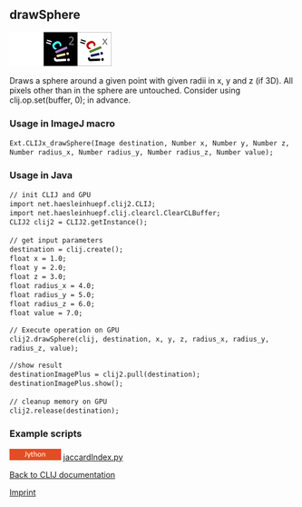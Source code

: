## drawSphere
<img src="images/mini_empty_logo.png"/><img src="images/mini_clij2_logo.png"/><img src="images/mini_clijx_logo.png"/>

Draws a sphere around a given point with given radii in x, y and z (if 3D). All pixels other than in the sphere are untouched. Consider using clij.op.set(buffer, 0); in advance.

### Usage in ImageJ macro
```
Ext.CLIJx_drawSphere(Image destination, Number x, Number y, Number z, Number radius_x, Number radius_y, Number radius_z, Number value);
```


### Usage in Java
```
// init CLIJ and GPU
import net.haesleinhuepf.clij2.CLIJ;
import net.haesleinhuepf.clij.clearcl.ClearCLBuffer;
CLIJ2 clij2 = CLIJ2.getInstance();

// get input parameters
destination = clij.create();
float x = 1.0;
float y = 2.0;
float z = 3.0;
float radius_x = 4.0;
float radius_y = 5.0;
float radius_z = 6.0;
float value = 7.0;
```

```
// Execute operation on GPU
clij2.drawSphere(clij, destination, x, y, z, radius_x, radius_y, radius_z, value);
```

```
//show result
destinationImagePlus = clij2.pull(destination);
destinationImagePlus.show();

// cleanup memory on GPU
clij2.release(destination);
```




### Example scripts
<a href="https://github.com/clij/clij-advanced-filters/blob/master/src/main/jython/"><img src="images/language_jython.png" height="20"/></a> [jaccardIndex.py](https://github.com/clij/clij-advanced-filters/blob/master/src/main/jython/jaccardIndex.py)  


[Back to CLIJ documentation](https://clij.github.io/)

[Imprint](https://clij.github.io/imprint)
